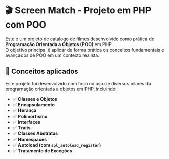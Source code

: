 # 🎬 Screen Match - Projeto em PHP com POO

Este é um projeto de catálogo de filmes desenvolvido como prática de **Programação Orientada a Objetos (POO)** em PHP.  
O objetivo principal é aplicar de forma prática os conceitos fundamentais e avançados de POO em um contexto realista.


## 🧠 Conceitos aplicados

Este projeto foi desenvolvido com foco no uso de diversos pilares da programação orientada a objetos em PHP, incluindo:

- ✅ **Classes e Objetos**
- ✅ **Encapsulamento**
- ✅ **Herança**
- ✅ **Polimorfismo**
- ✅ **Interfaces**
- ✅ **Traits**
- ✅ **Classes Abstratas**
- ✅ **Namespaces**
- ✅ **Autoload (com `spl_autoload_register`)**
- ✅ **Tratamento de Exceções**
